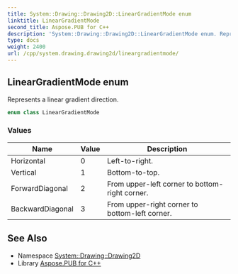 ```yaml
---
title: System::Drawing::Drawing2D::LinearGradientMode enum
linktitle: LinearGradientMode
second_title: Aspose.PUB for C++
description: 'System::Drawing::Drawing2D::LinearGradientMode enum. Represents a linear gradient direction in C++.'
type: docs
weight: 2400
url: /cpp/system.drawing.drawing2d/lineargradientmode/
---
```

## LinearGradientMode enum


Represents a linear gradient direction.

```cpp
enum class LinearGradientMode
```

### Values

| Name | Value | Description |
| --- | --- | --- |
| Horizontal | 0 | Left-to-right. |
| Vertical | 1 | Bottom-to-top. |
| ForwardDiagonal | 2 | From upper-left corner to bottom-right corner. |
| BackwardDiagonal | 3 | From upper-right corner to bottom-left corner. |

## See Also

* Namespace [System::Drawing::Drawing2D](../)
* Library [Aspose.PUB for C++](../../)
